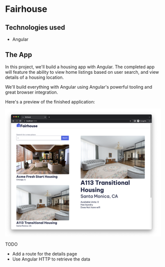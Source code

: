 # Fairhouse

## Technologies used
* Angular

## The App

In this project, we'll build a housing app with Angular. The completed app will feature the ability to view home listings based on user search, and view details of a housing location.

We'll build everything with Angular using Angular's powerful tooling and great browser integration.

Here's a preview of the finished application:

![Completed application - one column search results, second column search details](9yB5AM9sBgVwfTR.png)

TODO
* Add a route for the details page
* Use Angular HTTP to retrieve the data
